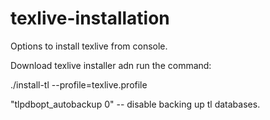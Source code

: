 # texlive-installation
Options to install texlive from console.

Download texlive installer adn run the command:

./install-tl --profile=texlive.profile

"tlpdbopt_autobackup 0" -- disable backing up tl databases.
